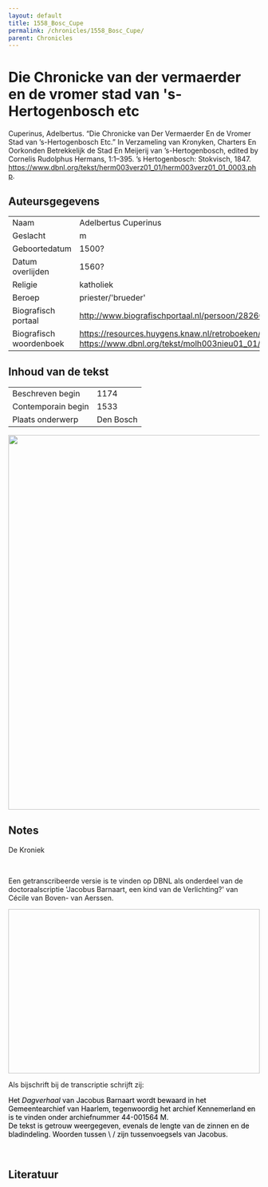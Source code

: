 ```yaml
---
layout: default
title: 1558_Bosc_Cupe
permalink: /chronicles/1558_Bosc_Cupe/
parent: Chronicles
--- 
```



# Die Chronicke van der vermaerder en de vromer stad van 's-Hertogenbosch etc 

Cuperinus, Adelbertus. “Die Chronicke van Der Vermaerder En de Vromer Stad van ’s-Hertogenbosch Etc.” In Verzameling van Kronyken, Charters En Oorkonden Betrekkelijk de Stad En Meijerij van ’s-Hertogenbosch, edited by Cornelis Rudolphus Hermans, 1:1–395. ’s Hertogenbosch: Stokvisch, 1847. https://www.dbnl.org/tekst/herm003verz01_01/herm003verz01_01_0003.php. 

## Auteursgegevens 

| | | 
| --------------- | --------------- | 
| Naam | Adelbertus Cuperinus | 
| Geslacht | m | 
 | Geboortedatum | 1500? | 
| Datum overlijden | 1560? | 
| Religie | katholiek | 
| Beroep | priester/'brueder' | 
| Biografisch portaal | http://www.biografischportaal.nl/persoon/28260990 | 
| Biografisch woordenboek | https://resources.huygens.knaw.nl/retroboeken/vdaa/#source=aa__001biog04_01.xml&page=929&view=imagePane&accessor=accessor_index, https://www.dbnl.org/tekst/molh003nieu01_01/molh003nieu01_01_1107.php | 

## Inhoud van de tekst 

| | | 
| --------------- | --------------- | 
| Beschreven begin | 1174 | 
| Contemporain begin | 1533 | 
| Plaats onderwerp | Den Bosch | 

[<img src="..\..\barplots_chronicles\1558_Bosc_Cupe.jpg" width="750"/>](..\..\barplots_chronicles\1558_Bosc_Cupe.jpg) 

## Notes 

<div data-schema-version="8"><p>De Kroniek</p>
<p>&nbsp;</p>
<p>Een getranscribeerde versie is te vinden op DBNL als onderdeel van de doctoraalscriptie 'Jacobus Barnaart, een kind van de Verlichting?' van Cécile van Boven- van Aerssen.</p>
<p><img alt="" data-attachment-key="XMKBAG3I" width="606" height="329"></p>
<p>Als bijschrift bij de transcriptie schrijft zij:</p>
<p><span style="color: #000000"><span style="background-color: #f3f4f5">Het&nbsp;</span></span><em><span style="color: #000000"><span style="background-color: #f3f4f5">Dagverhaal</span></span></em><span style="color: #000000"><span style="background-color: #f3f4f5">&nbsp;van Jacobus Barnaart wordt bewaard in het Gemeentearchief van Haarlem, tegenwoordig het archief Kennemerland en is te vinden onder archiefnummer 44-001564 M.<br>De tekst is getrouw weergegeven, evenals de lengte van de zinnen en de bladindeling. Woorden tussen \ / zijn tussenvoegsels van Jacobus.</span></span></p>
<p>&nbsp;</p>
</div> 

## Literatuur 

